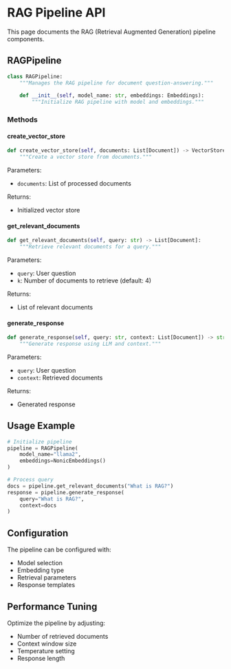 # RAG Pipeline API

This page documents the RAG (Retrieval Augmented Generation) pipeline components.

## RAGPipeline

```python
class RAGPipeline:
    """Manages the RAG pipeline for document question-answering."""
    
    def __init__(self, model_name: str, embeddings: Embeddings):
        """Initialize RAG pipeline with model and embeddings."""
```

### Methods

#### create_vector_store
```python
def create_vector_store(self, documents: List[Document]) -> VectorStore:
    """Create a vector store from documents."""
```

Parameters:
- `documents`: List of processed documents

Returns:
- Initialized vector store

#### get_relevant_documents
```python
def get_relevant_documents(self, query: str) -> List[Document]:
    """Retrieve relevant documents for a query."""
```

Parameters:
- `query`: User question
- `k`: Number of documents to retrieve (default: 4)

Returns:
- List of relevant documents

#### generate_response
```python
def generate_response(self, query: str, context: List[Document]) -> str:
    """Generate response using LLM and context."""
```

Parameters:
- `query`: User question
- `context`: Retrieved documents

Returns:
- Generated response

## Usage Example

```python
# Initialize pipeline
pipeline = RAGPipeline(
    model_name="llama2",
    embeddings=NonicEmbeddings()
)

# Process query
docs = pipeline.get_relevant_documents("What is RAG?")
response = pipeline.generate_response(
    query="What is RAG?",
    context=docs
)
```

## Configuration

The pipeline can be configured with:

- Model selection
- Embedding type
- Retrieval parameters
- Response templates

## Performance Tuning

Optimize the pipeline by adjusting:

- Number of retrieved documents
- Context window size
- Temperature setting
- Response length 